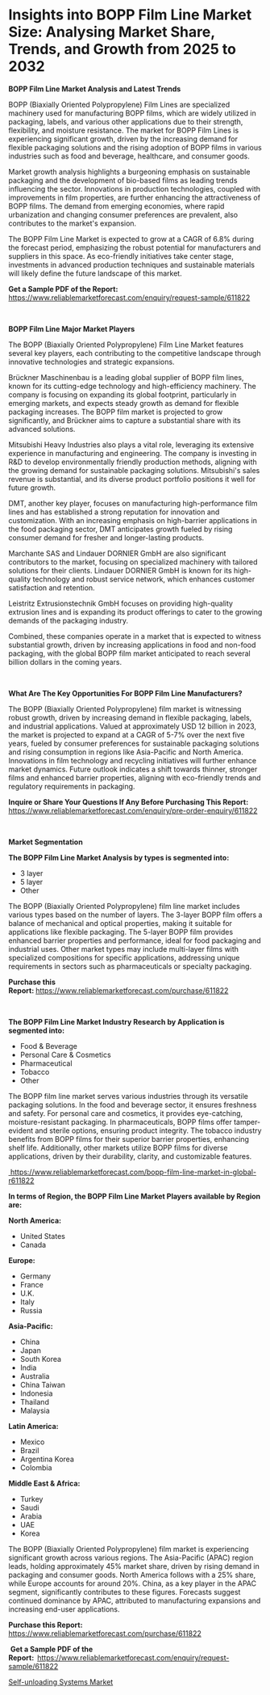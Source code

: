 <p><h1>Insights into BOPP Film Line Market Size: Analysing Market Share, Trends, and Growth from 2025 to 2032</h1></p><p><strong>BOPP Film Line Market Analysis and Latest Trends</strong></p>
<p><p>BOPP (Biaxially Oriented Polypropylene) Film Lines are specialized machinery used for manufacturing BOPP films, which are widely utilized in packaging, labels, and various other applications due to their strength, flexibility, and moisture resistance. The market for BOPP Film Lines is experiencing significant growth, driven by the increasing demand for flexible packaging solutions and the rising adoption of BOPP films in various industries such as food and beverage, healthcare, and consumer goods.</p><p>Market growth analysis highlights a burgeoning emphasis on sustainable packaging and the development of bio-based films as leading trends influencing the sector. Innovations in production technologies, coupled with improvements in film properties, are further enhancing the attractiveness of BOPP films. The demand from emerging economies, where rapid urbanization and changing consumer preferences are prevalent, also contributes to the market's expansion. </p><p>The BOPP Film Line Market is expected to grow at a CAGR of 6.8% during the forecast period, emphasizing the robust potential for manufacturers and suppliers in this space. As eco-friendly initiatives take center stage, investments in advanced production techniques and sustainable materials will likely define the future landscape of this market.</p></p>
<p><strong>Get a Sample PDF of the Report:&nbsp;</strong> <a href="https://www.reliablemarketforecast.com/enquiry/request-sample/611822?utm_campaign=3197&utm_medium=2&utm_source=Github&utm_content=ia&utm_term=23032025&utm_id=bopp-film-line">https://www.reliablemarketforecast.com/enquiry/request-sample/611822</a></p>
<p>&nbsp;</p>
<p><strong>BOPP Film Line Major Market Players</strong></p>
<p><p>The BOPP (Biaxially Oriented Polypropylene) Film Line Market features several key players, each contributing to the competitive landscape through innovative technologies and strategic expansions.</p><p>Brückner Maschinenbau is a leading global supplier of BOPP film lines, known for its cutting-edge technology and high-efficiency machinery. The company is focusing on expanding its global footprint, particularly in emerging markets, and expects steady growth as demand for flexible packaging increases. The BOPP film market is projected to grow significantly, and Brückner aims to capture a substantial share with its advanced solutions.</p><p>Mitsubishi Heavy Industries also plays a vital role, leveraging its extensive experience in manufacturing and engineering. The company is investing in R&D to develop environmentally friendly production methods, aligning with the growing demand for sustainable packaging solutions. Mitsubishi's sales revenue is substantial, and its diverse product portfolio positions it well for future growth.</p><p>DMT, another key player, focuses on manufacturing high-performance film lines and has established a strong reputation for innovation and customization. With an increasing emphasis on high-barrier applications in the food packaging sector, DMT anticipates growth fueled by rising consumer demand for fresher and longer-lasting products.</p><p>Marchante SAS and Lindauer DORNIER GmbH are also significant contributors to the market, focusing on specialized machinery with tailored solutions for their clients. Lindauer DORNIER GmbH is known for its high-quality technology and robust service network, which enhances customer satisfaction and retention.</p><p>Leistritz Extrusionstechnik GmbH focuses on providing high-quality extrusion lines and is expanding its product offerings to cater to the growing demands of the packaging industry. </p><p>Combined, these companies operate in a market that is expected to witness substantial growth, driven by increasing applications in food and non-food packaging, with the global BOPP film market anticipated to reach several billion dollars in the coming years.</p></p>
<p>&nbsp;</p>
<p><strong>What Are The Key Opportunities For BOPP Film Line Manufacturers?</strong></p>
<p><p>The BOPP (Biaxially Oriented Polypropylene) film market is witnessing robust growth, driven by increasing demand in flexible packaging, labels, and industrial applications. Valued at approximately USD 12 billion in 2023, the market is projected to expand at a CAGR of 5-7% over the next five years, fueled by consumer preferences for sustainable packaging solutions and rising consumption in regions like Asia-Pacific and North America. Innovations in film technology and recycling initiatives will further enhance market dynamics. Future outlook indicates a shift towards thinner, stronger films and enhanced barrier properties, aligning with eco-friendly trends and regulatory requirements in packaging.</p></p>
<p><strong>Inquire or Share Your Questions If Any Before Purchasing This Report:</strong> <a href="https://www.reliablemarketforecast.com/enquiry/pre-order-enquiry/611822?utm_campaign=3197&utm_medium=2&utm_source=Github&utm_content=ia&utm_term=23032025&utm_id=bopp-film-line">https://www.reliablemarketforecast.com/enquiry/pre-order-enquiry/611822</a></p>
<p>&nbsp;</p>
<p><strong>Market Segmentation</strong></p>
<p><strong>The BOPP Film Line Market Analysis by types is segmented into:</strong></p>
<p><ul><li>3 layer</li><li>5 layer</li><li>Other</li></ul></p>
<p><p>The BOPP (Biaxially Oriented Polypropylene) film line market includes various types based on the number of layers. The 3-layer BOPP film offers a balance of mechanical and optical properties, making it suitable for applications like flexible packaging. The 5-layer BOPP film provides enhanced barrier properties and performance, ideal for food packaging and industrial uses. Other market types may include multi-layer films with specialized compositions for specific applications, addressing unique requirements in sectors such as pharmaceuticals or specialty packaging.</p></p>
<p><strong>Purchase this Report:&nbsp;</strong><a href="https://www.reliablemarketforecast.com/purchase/611822?utm_campaign=3197&utm_medium=2&utm_source=Github&utm_content=ia&utm_term=23032025&utm_id=bopp-film-line">https://www.reliablemarketforecast.com/purchase/611822</a></p>
<p>&nbsp;</p>
<p><strong>The BOPP Film Line Market Industry Research by Application is segmented into:</strong></p>
<p><ul><li>Food & Beverage</li><li>Personal Care & Cosmetics</li><li>Pharmaceutical</li><li>Tobacco</li><li>Other</li></ul></p>
<p><p>The BOPP film line market serves various industries through its versatile packaging solutions. In the food and beverage sector, it ensures freshness and safety. For personal care and cosmetics, it provides eye-catching, moisture-resistant packaging. In pharmaceuticals, BOPP films offer tamper-evident and sterile options, ensuring product integrity. The tobacco industry benefits from BOPP films for their superior barrier properties, enhancing shelf life. Additionally, other markets utilize BOPP films for diverse applications, driven by their durability, clarity, and customizable features.</p></p>
<p><a href="https://www.reliablemarketforecast.com/bopp-film-line-market-in-global-r611822?utm_campaign=3197&utm_medium=2&utm_source=Github&utm_content=ia&utm_term=23032025&utm_id=bopp-film-line">&nbsp;https://www.reliablemarketforecast.com/bopp-film-line-market-in-global-r611822</a></p>
<p><strong>In terms of Region, the BOPP Film Line Market Players available by Region are:</strong></p>
<p>
    <p> <strong> North America: </strong>
        <ul>
            <li>United States</li>
            <li>Canada</li>
        </ul>
        </p> 
    <p> <strong> Europe: </strong>
        <ul>
            <li>Germany</li>
            <li>France</li>
            <li>U.K.</li>
            <li>Italy</li>
            <li>Russia</li>
        </ul>
        </p> 
    <p> <strong> Asia-Pacific: </strong>
        <ul>
            <li>China</li>
            <li>Japan</li>
            <li>South Korea</li>
            <li>India</li>
            <li>Australia</li>
            <li>China Taiwan</li>
            <li>Indonesia</li>
            <li>Thailand</li>
            <li>Malaysia</li>
        </ul>
        </p> 
    <p> <strong> Latin America: </strong>
        <ul>
            <li>Mexico</li>
            <li>Brazil</li>
            <li>Argentina Korea</li>
            <li>Colombia</li>
        </ul>
        </p> 
    <p> <strong> Middle East & Africa: </strong>
        <ul>
            <li>Turkey</li>
            <li>Saudi</li>
            <li>Arabia</li>
            <li>UAE</li>
            <li>Korea</li>
        </ul>
    </p>
    </p>
<p><p>The BOPP (Biaxially Oriented Polypropylene) film market is experiencing significant growth across various regions. The Asia-Pacific (APAC) region leads, holding approximately 45% market share, driven by rising demand in packaging and consumer goods. North America follows with a 25% share, while Europe accounts for around 20%. China, as a key player in the APAC segment, significantly contributes to these figures. Forecasts suggest continued dominance by APAC, attributed to manufacturing expansions and increasing end-user applications.</p></p>
<p><strong>Purchase this Report: </strong><a href="https://www.reliablemarketforecast.com/purchase/611822?utm_campaign=3197&utm_medium=2&utm_source=Github&utm_content=ia&utm_term=23032025&utm_id=bopp-film-line">https://www.reliablemarketforecast.com/purchase/611822</a></p>
<p>&nbsp;<strong>Get a Sample PDF of the Report:&nbsp;&nbsp;</strong><a href="https://www.reliablemarketforecast.com/enquiry/request-sample/611822?utm_campaign=3197&utm_medium=2&utm_source=Github&utm_content=ia&utm_term=23032025&utm_id=bopp-film-line">https://www.reliablemarketforecast.com/enquiry/request-sample/611822</a></p>
<p><strong></strong></p>
<p><p><a href="https://github.com/samesdufloiw/Market-Research-Report-List-1/blob/main/self-unloading-systems-market.md?utm_campaign=3197&utm_medium=2&utm_source=Github&utm_content=ia&utm_term=23032025&utm_id=bopp-film-line">Self-unloading Systems Market</a></p></p>
